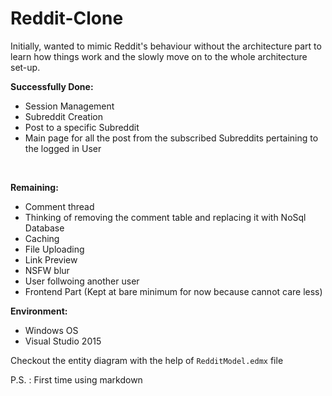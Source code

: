 # Reddit-Clone

Initially, wanted to mimic Reddit's behaviour without the architecture part to learn how things work and the slowly move on to the whole architecture set-up.

**Successfully Done:**  
* Session Management  
* Subreddit Creation  
* Post to a specific Subreddit  
* Main page for all the post from the subscribed Subreddits pertaining to the logged in User  
</br>

**Remaining:**  
* Comment thread
* Thinking of removing the comment table and replacing it with NoSql Database
* Caching
* File Uploading
* Link Preview
* NSFW blur
* User follwoing another user
* Frontend Part (Kept at bare minimum for now because cannot care less)

**Environment:**
* Windows OS
* Visual Studio 2015

Checkout the entity diagram with the help of `RedditModel.edmx` file

P.S. : First time using markdown
